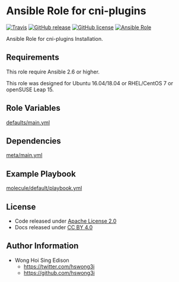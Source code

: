 # Ansible Role for cni-plugins

[![Travis](https://img.shields.io/travis/alvistack/ansible-role-cni-plugins.svg)](https://travis-ci.org/alvistack/ansible-role-cni-plugins)
[![GitHub release](https://img.shields.io/github/release/alvistack/ansible-role-cni-plugins.svg)](https://github.com/alvistack/ansible-role-cni-plugins)
[![GitHub license](https://img.shields.io/github/license/alvistack/ansible-role-cni-plugins.svg)](https://github.com/alvistack/ansible-role-cni-plugins/blob/master/LICENSE)
[![Ansible Role](https://img.shields.io/badge/galaxy-alvistack.cni_plugins-blue.svg)](https://galaxy.ansible.com/alvistack/cni_plugins)

Ansible Role for cni-plugins Installation.

## Requirements

This role require Ansible 2.6 or higher.

This role was designed for Ubuntu 16.04/18.04 or RHEL/CentOS 7 or openSUSE Leap 15.

## Role Variables

[defaults/main.yml](defaults/main.yml)

## Dependencies

[meta/main.yml](meta/main.yml)

## Example Playbook

[molecule/default/playbook.yml](molecule/default/playbook.yml)

## License

  - Code released under [Apache License 2.0](LICENSE)
  - Docs released under [CC BY 4.0](http://creativecommons.org/licenses/by/4.0/)

## Author Information

  - Wong Hoi Sing Edison
      - <https://twitter.com/hswong3i>
      - <https://github.com/hswong3i>
